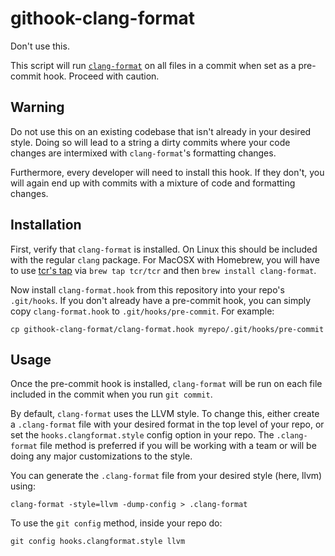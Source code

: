 githook-clang-format
====================

Don't use this.

This script will run [`clang-format`](http://clang.llvm.org/docs/ClangFormat.html) on all files in a commit when set as a pre-commit hook. Proceed with caution.

## Warning
Do not use this on an existing codebase that isn't already in your desired style. Doing so will lead to a string a dirty commits where your code changes are intermixed with `clang-format`'s formatting changes.

Furthermore, every developer will need to install this hook. If they don't, you will again end up with commits with a mixture of code and formatting changes.

## Installation
First, verify that `clang-format` is installed. On Linux this should be included with the regular `clang` package. For MacOSX with Homebrew, you will have to use [tcr's tap](https://github.com/tcr/homebrew-tcr) via `brew tap tcr/tcr` and then `brew install clang-format`.

Now install `clang-format.hook` from this repository into your repo's `.git/hooks`. If you don't already have a pre-commit hook, you can simply copy `clang-format.hook` to `.git/hooks/pre-commit`. For example:

`cp githook-clang-format/clang-format.hook myrepo/.git/hooks/pre-commit`

## Usage
Once the pre-commit hook is installed, `clang-format` will be run on each file included in the commit when you run `git commit`.

By default, `clang-format` uses the LLVM style. To change this, either create a `.clang-format` file with your desired format in the top level of your repo, or set the `hooks.clangformat.style` config option in your repo. The `.clang-format` file method is preferred if you will be working with a team or will be doing any major customizations to the style.

You can generate the `.clang-format` file from your desired style (here, llvm) using:

`clang-format -style=llvm -dump-config > .clang-format`

To use the `git config` method, inside your repo do:

`git config hooks.clangformat.style llvm`
